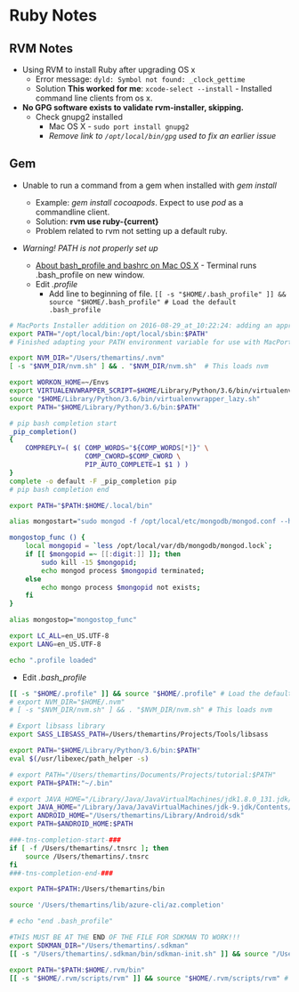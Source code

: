 # Ruby Notes

## RVM Notes
* Using RVM to install Ruby after upgrading OS x
    * Error message: ```dyld: Symbol not found: _clock_gettime```
    * Solution __This worked for me__: ```xcode-select --install``` - Installed command line clients from os x.
* **No GPG software exists to validate rvm-installer, skipping.**
    * Check gnupg2 installed
        * Mac OS X - `sudo port install gnupg2`
        * *Remove link to `/opt/local/bin/gpg` used to fix an earlier issue*

## Gem
* Unable to run a command from a gem when installed with *gem install*
    * Example: *gem install cocoapods*. Expect to use *pod* as a commandline client.
    * Solution: **rvm use ruby-{current}**
    * Problem related to rvm not setting up a default ruby.

* *Warning! PATH is not properly set up*
    * [About bash_profile and bashrc on Mac OS X](http://scriptingosx.com/2017/04/about-bash_profile-and-bashrc-on-macos/) - Terminal runs .bash_profile on new window.
    * Edit *.profile*
        * Add line to beginning of file. `[[ -s "$HOME/.bash_profile" ]] && source "$HOME/.bash_profile" # Load the default .bash_profile`
```bash
# MacPorts Installer addition on 2016-08-29_at_10:22:24: adding an appropriate PATH variable for use with MacPorts.
export PATH="/opt/local/bin:/opt/local/sbin:$PATH"
# Finished adapting your PATH environment variable for use with MacPorts.

export NVM_DIR="/Users/themartins/.nvm"
[ -s "$NVM_DIR/nvm.sh" ] && . "$NVM_DIR/nvm.sh"  # This loads nvm

export WORKON_HOME=~/Envs
export VIRTUALENVWRAPPER_SCRIPT=$HOME/Library/Python/3.6/bin/virtualenvwrapper.sh
source "$HOME/Library/Python/3.6/bin/virtualenvwrapper_lazy.sh"
export PATH="$HOME/Library/Python/3.6/bin:$PATH"

# pip bash completion start
_pip_completion()
{
    COMPREPLY=( $( COMP_WORDS="${COMP_WORDS[*]}" \
                   COMP_CWORD=$COMP_CWORD \
                   PIP_AUTO_COMPLETE=1 $1 ) )
}
complete -o default -F _pip_completion pip
# pip bash completion end

export PATH="$PATH:$HOME/.local/bin"

alias mongostart="sudo mongod -f /opt/local/etc/mongodb/mongod.conf --httpinterface --rest"

mongostop_func () {
	local mongopid = `less /opt/local/var/db/mongodb/mongod.lock`;
	if [[ $mongopid =~ [[:digit:]] ]]; then
		sudo kill -15 $mongopid;
		echo mongod process $mongopid terminated;
	else
		echo mongo process $mongopid not exists;
	fi
}

alias mongostop="mongostop_func"

export LC_ALL=en_US.UTF-8
export LANG=en_US.UTF-8

echo ".profile loaded"


```
* Edit *.bash_profile*
```bash
[[ -s "$HOME/.profile" ]] && source "$HOME/.profile" # Load the default .profile
# export NVM_DIR="$HOME/.nvm"
# [ -s "$NVM_DIR/nvm.sh" ] && . "$NVM_DIR/nvm.sh" # This loads nvm

# Export libsass library
export SASS_LIBSASS_PATH=/Users/themartins/Projects/Tools/libsass

export PATH="$HOME/Library/Python/3.6/bin:$PATH"
eval $(/usr/libexec/path_helper -s)

# export PATH="/Users/themartins/Documents/Projects/tutorial:$PATH"
export PATH=$PATH:"~/.bin"

# export JAVA_HOME="/Library/Java/JavaVirtualMachines/jdk1.8.0_131.jdk/Contents/Home"
export JAVA_HOME="/Library/Java/JavaVirtualMachines/jdk-9.jdk/Contents/Home"
export ANDROID_HOME="/Users/themartins/Library/Android/sdk"
export PATH=$ANDROID_HOME:$PATH

###-tns-completion-start-###
if [ -f /Users/themartins/.tnsrc ]; then 
    source /Users/themartins/.tnsrc 
fi
###-tns-completion-end-###

export PATH=$PATH:/Users/themartins/bin

source '/Users/themartins/lib/azure-cli/az.completion'

# echo "end .bash_profile"

#THIS MUST BE AT THE END OF THE FILE FOR SDKMAN TO WORK!!!
export SDKMAN_DIR="/Users/themartins/.sdkman"
[[ -s "/Users/themartins/.sdkman/bin/sdkman-init.sh" ]] && source "/Users/themartins/.sdkman/bin/sdkman-init.sh"

export PATH="$PATH:$HOME/.rvm/bin"
[[ -s "$HOME/.rvm/scripts/rvm" ]] && source "$HOME/.rvm/scripts/rvm" # Load RVM into a shell session *as a function*
```
